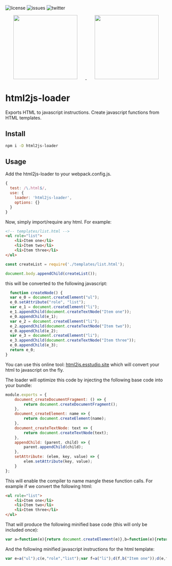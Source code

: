 ![license][license]
![issues][issues]
![twitter][twitter]

<div align="center">
  <a href="https://github.com/webpack/webpack">
    <img width="200" height="200" vspace="" hspace="25"
      src="https://worldvectorlogo.com/logos/webpack.svg">
  </a>
  <a href="https://html2js.esstudio.site">
    <img width="200" height="200" vspace="" hspace="25"
      src="https://html2js.esstudio.site/android-chrome-256x256.png">
  </a>
</div>

# html2js-loader

Exports HTML to javascript instructions. Create javascript functions from HTML templates.

## Install

```bash
npm i -D html2js-loader
```

## Usage

Add the html2js-loader to your webpack.config.js.

```js
{
  test: /\.html$/,
  use: {
    loader: 'html2js-loader',
    options: {}
  }
}
```

Now, simply import/require any html. For example:

```html
<!-- templates/list.html -->
<ul role="list">
    <li>Item one</li>
    <li>Item two</li>
    <li>Item three</li>
</ul>
```

```js
const createList = require('./templates/list.html');

document.body.appendChild(createList());
```

this will be converted to the following javascript:

```javascript
  function createNode() {
  var e_0 = document.createElement("ul");
  e_0.setAttribute("role", "list");
  var e_1 = document.createElement("li");
  e_1.appendChild(document.createTextNode("Item one"));
  e_0.appendChild(e_1);
  var e_2 = document.createElement("li");
  e_2.appendChild(document.createTextNode("Item two"));
  e_0.appendChild(e_2);
  var e_3 = document.createElement("li");
  e_3.appendChild(document.createTextNode("Item three"));
  e_0.appendChild(e_3);
  return e_0;
}
```

You can use this online tool: [html2js.esstudio.site](https://html2js.esstudio.site) which will convert your html to javascript on the fly.  

The loader will optimize this code by injecting the following base code into your bundle:

```javascript
module.exports = {
    document_createDocumentFragment: () => {
        return document.createDocumentFragment();
    },
    document_createElement: name => {
        return document.createElement(name);
    },
    document_createTextNode: text => {
        return document.createTextNode(text);
    },
    appendChild: (parent, child) => {
        parent.appendChild(child);
    },
    setAttribute: (elem, key, value) => {
        elem.setAttribute(key, value);
    }
};
```

This will enable the compiler to name mangle these function calls. For example if we convert the following html:

```html
<ul role="list">
    <li>Item one</li>
    <li>Item two</li>
    <li>Item three</li>
</ul>
```

That will produce the following minified base code (this will only be included once):

```javascript
var a=function(e){return document.createElement(e)},b=function(e){return document.createTextNode(e)},c=function(e,f,g){return e.setAttribute(f,g)},d=function(e,f){return e.appendChild(f)}
```

And the following minified javascript instructions for the html template:

```javascript
var e=a("ul");c(e,"role","list");var f=a("li");d(f,b("Item one"));d(e,f);f=a("li");d(f,b("Item two"));d(e,f);f=a("li");d(f,b("Item three"));d(e,f);
```




[twitter]: https://img.shields.io/twitter/url/https/www.npmjs.com/package/html2js-loader.svg?style=social
[issues]: https://img.shields.io/github/issues/LesterGallagher/html2js-loader.svg
[license]: https://img.shields.io/github/license/LesterGallagher/html2js-loader.svg



